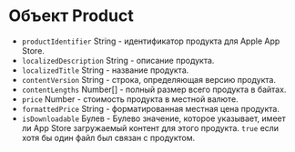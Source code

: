 # Объект Product

* `productIdentifier` String - идентификатор продукта для Apple App Store.
* `localizedDescription` String - описание продукта.
* `localizedTitle` String - название продукта.
* `contentVersion` String - строка, определяющая версию продукта.
* `contentLengths` Number[] - полный размер всего продукта в байтах.
* `price` Number - стоимость продукта в местной валюте.
* `formattedPrice` String - форматированная местная цена продукта.
* `isDownloadable` Булев - Булево значение, которое указывает, имеет ли App Store загружаемый контент для этого продукта. `true` если хотя бы один файл был связан с продуктом.